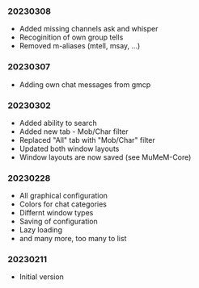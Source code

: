 ### 20230308

  * Added missing channels ask and whisper
  * Recoginition of own group tells
  * Removed m-aliases (mtell, msay, ...)

### 20230307

  * Adding own chat messages from gmcp

### 20230302

  * Added ability to search
  * Added new tab - Mob/Char filter
  * Replaced "All" tab with "Mob/Char" filter
  * Updated both window layouts
  * Window layouts are now saved (see MuMeM-Core)

### 20230228

  * All graphical configuration
  * Colors for chat categories
  * Differnt window types
  * Saving of configuration
  * Lazy loading
  * and many more, too many to list

### 20230211

  * Initial version
